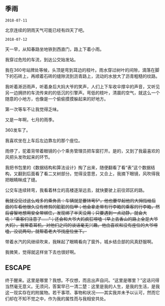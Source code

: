 ## 季雨

`2018-07-11`

北京连续的阴雨天气可能已经有四天了吧。

`2018-07-12`

天一早，从知春路坐地铁到西直门，路上下着小雨。

我穿过危险的车流，到达公交始发站。

我在360号站牌处等候，头顶是弯到耳边的枝叶。雨水穿过树叶的间隙，滴落在脚下的石砖上，再顺着石砖的缝隙流到沥青路上，流动的水放大了沥青粗糙的纹路。

我听着淅沥雨声，听着身后大妈大爷的笑声，人们上下车收伞撑伞的声音，又听见另一边拥挤的车流传来的的低沉的引擎声。弯低的枝叶，清晨的空气，就这么一个随意的小地方，也像是一个偷偷摸摸躲起来的好地方。

第一次等车不让我觉得乏味。

又是一年啊，七月的雨季。

360发车了。

我喜欢坐在上车后左边靠左的那个座位。

雨停了，驼着背带着眼镜的小个乘务管理员把车窗打开。是的，又到了我最喜欢的风把头发吹起来的环节。

我把书包里的《数据结构和算法设计》掏了出来，随便翻看了看“表”这个数据结构，又翻到后面看了看二叉树部分。觉得没意思，又合上，我摘下眼镜，风吹得我把眼睛眯成了缝。

公交车连续转弯，我看着林立的高楼逐渐远去，就快要驶上前往郊区的路。

~~我就没见过这么戏多的乘务员：车辆就是要转弯5°，他也要举起他的大拇指给后面的车看他很久没有修剪的脏脏的指甲；他会拿走带有行李箱的乘客的行李箱，然后睿智地想用安全带绑住，发现绑了半天没用；只要遇到一点动静，就会大吼：“乘客们注意了......”；还会和大爷大妈疯狂唠嗑（早上去香山的路上全是大爷大妈），我带着耳机，对他们之间的谈话毫无兴趣。他由喜欢和没有座位的大爷唠嗑，没说两句，就帮着老大爷找座位坐下。~~

带着水汽的风继续吹来，我眯起了眼睛看向了窗外，城乡结合部的风真舒服啊。

我微笑，觉得就这样坐下去也很好啊。

## ESCAPE

终于醒来。这里是哪里？我想。不仅想，而且出声自问。“这里是哪里？”这话问得当然毫无意义。无须问，答案早已一清二楚：这里是我的人生，是我的生活，是我这一现实存在的附属物。若干事项、事物和状况——其实我并未予以认可，然而它们却在不知不觉之中，作为我的属性而与我相安共处。